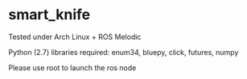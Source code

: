# smart_knife

Tested under Arch Linux + ROS Melodic

Python (2.7) libraries required: enum34, bluepy, click, futures, numpy

Please use root to launch the ros node


